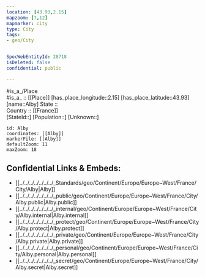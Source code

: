 ```yaml
---
location: [43.93,2.15] 
mapzoom: [7,12] 
mapmarker: city 
type: City
tags:
- geo/City


SpocWebEntityId: 28718
isDeleted: false
confidential: public

---
```

#is_a_/Place  
#is_a_ :: [[Place]] 
[has_place_longitude::2.15] 
[has_place_latitude::43.93] 
[name::Alby] 
State ::  
Country :: [[France]]  
[StateId::] 
[Population::] 
[Unknown::] 


```leaflet
id: Alby
coordinates: [[Alby]] 
markerFile: [[Alby]] 
defaultZoom: 11 
maxZoom: 18
```


## Confidential Links & Embeds: 
- [[../../../../../../../_Standards/geo/Continent/Europe/Europe~West/France/City/Alby|Alby]] 
- [[../../../../../../../_public/geo/Continent/Europe/Europe~West/France/City/Alby.public|Alby.public]] 
- [[../../../../../../../_internal/geo/Continent/Europe/Europe~West/France/City/Alby.internal|Alby.internal]] 
- [[../../../../../../../_protect/geo/Continent/Europe/Europe~West/France/City/Alby.protect|Alby.protect]] 
- [[../../../../../../../_private/geo/Continent/Europe/Europe~West/France/City/Alby.private|Alby.private]] 
- [[../../../../../../../_personal/geo/Continent/Europe/Europe~West/France/City/Alby.personal|Alby.personal]] 
- [[../../../../../../../_secret/geo/Continent/Europe/Europe~West/France/City/Alby.secret|Alby.secret]] 
